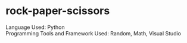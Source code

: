 # rock-paper-scissors <br>
Language Used: Python <br>
Programming Tools and Framework Used: Random, Math, Visual Studio <br>
